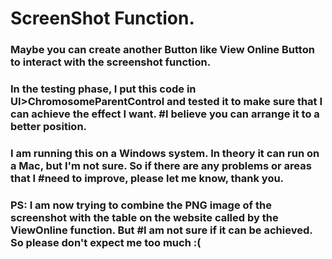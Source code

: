 # ScreenShot Function.
### Maybe you can create another Button like View Online Button to interact with the screenshot function.
### In the testing phase, I put this code in UI>ChromosomeParentControl and tested it to make sure that I can achieve the effect I want. #I believe you can arrange it to a better position.
### I am running this on a Windows system. In theory it can run on a Mac, but I'm not sure. So if there are any problems or areas that I #need to improve, please let me know, thank you.
### PS: I am now trying to combine the PNG image of the screenshot with the table on the website called by the ViewOnline function. But #I am not sure if it can be achieved. So please don't expect me too much :(

